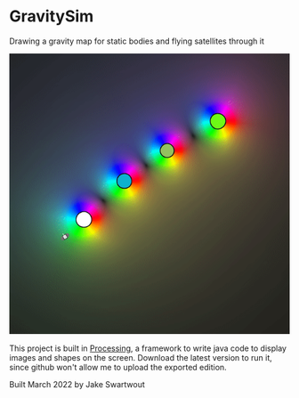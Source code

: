 # GravitySim
Drawing a gravity map for static bodies and flying satellites through it

![img](/Movies/weaving.gif)

This project is built in [Processing](processing.org), a framework to write java code to display images and shapes on the screen. Download the latest version to run it, since github won't allow me to upload the exported edition.

Built March 2022 by Jake Swartwout
